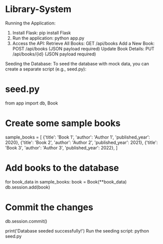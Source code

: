 # Library-System
Running the Application:
1. Install Flask: pip install Flask  
2. Run the application: python app.py
3. Access the API:
Retrieve All Books: GET /api/books
Add a New Book: POST /api/books (JSON payload required)
Update Book Details: PUT /api/books/{id} (JSON payload required)

Seeding the Database:
To seed the database with mock data, you can create a separate script (e.g., seed.py):

# seed.py
from app import db, Book

# Create some sample books
sample_books = [
    {'title': 'Book 1', 'author': 'Author 1', 'published_year': 2020},
    {'title': 'Book 2', 'author': 'Author 2', 'published_year': 2021},
    {'title': 'Book 3', 'author': 'Author 3', 'published_year': 2022},
]

# Add books to the database
for book_data in sample_books:
    book = Book(**book_data)
    db.session.add(book)

# Commit the changes
db.session.commit()

print('Database seeded successfully!')
Run the seeding script:
python seed.py
